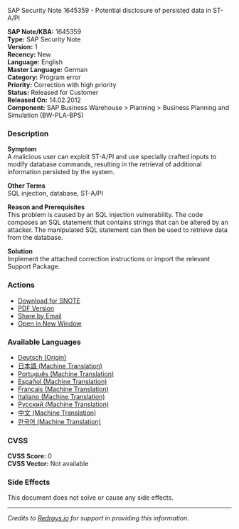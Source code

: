 SAP Security Note 1645359 - Potential disclosure of persisted data in ST-A/PI

**SAP Note/KBA:** 1645359  
**Type:** SAP Security Note  
**Version:** 1  
**Recency:** New  
**Language:** English  
**Master Language:** German  
**Category:** Program error  
**Priority:** Correction with high priority  
**Status:** Released for Customer  
**Released On:** 14.02.2012  
**Component:** SAP Business Warehouse > Planning > Business Planning and Simulation (BW-PLA-BPS)

### Description

**Symptom**  
A malicious user can exploit ST-A/PI and use specially crafted inputs to modify database commands, resulting in the retrieval of additional information persisted by the system.

**Other Terms**  
SQL injection, database, ST-A/PI

**Reason and Prerequisites**  
This problem is caused by an SQL injection vulnerability. The code composes an SQL statement that contains strings that can be altered by an attacker. The manipulated SQL statement can then be used to retrieve data from the database.

**Solution**  
Implement the attached correction instructions or import the relevant Support Package.

### Actions

- [Download for SNOTE](https://notesdownloads.sap.com/note/0040000009770202017)
- [PDF Version](https://userapps.support.sap.com/sap/support/sfm/notes/print/0001645359?language=en-US&token=CDA070B5FA9608C771AB8550B1F62AD0)
- [Share by Email](https://me.sap.com/share-email-link)  
- [Open in New Window](https://me.sap.com/open-new-window-link)

### Available Languages

- [Deutsch (Origin)](/notes/0001645359/D)
- [日本語 (Machine Translation)](/notes/0001645359/J)
- [Português (Machine Translation)](/notes/0001645359/P)
- [Español (Machine Translation)](/notes/0001645359/S)
- [Français (Machine Translation)](/notes/0001645359/F)
- [Italiano (Machine Translation)](/notes/0001645359/I)
- [Русский (Machine Translation)](/notes/0001645359/R)
- [中文 (Machine Translation)](/notes/0001645359/1)
- [한국어 (Machine Translation)](/notes/0001645359/3)

### CVSS

**CVSS Score:** 0  
**CVSS Vector:** Not available

### Side Effects

This document does not solve or cause any side effects.

---

*Credits to [Redrays.io](https://redrays.io) for support in providing this information.*